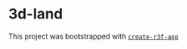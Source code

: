 # 3d-land

This project was bootstrapped with [`create-r3f-app`](https://github.com/utsuboco/create-r3f-app)